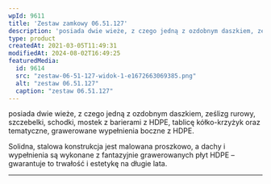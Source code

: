 ```yaml
---
wpId: 9611
title: 'Zestaw zamkowy 06.51.127'
description: 'posiada dwie wieże, z czego jedną z ozdobnym daszkiem, ześlizg rurowy, szczebelki, schodki, mostek z barierami z HDPE, tablicę kółko-krzyżyk oraz tematyczne, grawerowane wypełnienia boczne z HDPE. Solidna, stalowa konstrukcja jest malowana proszkowo, a dachy i wypełnienia są wykonane z fantazyjnie grawerowanych płyt HDPE – gwarantuje to trwałość i estetykę na długie lata.'
type: product
createdAt: 2021-03-05T11:49:31
modifiedAt: 2024-08-02T16:49:25
featuredMedia:
  id: 9614
  src: "zestaw-06-51-127-widok-1-e1672663069385.png"
  alt: "zestaw 06.51.127"
  caption: "zestaw 06.51.127"
---
```



posiada dwie wieże, z czego jedną z ozdobnym daszkiem, ześlizg rurowy, szczebelki, schodki, mostek z barierami z HDPE, tablicę kółko-krzyżyk oraz tematyczne, grawerowane wypełnienia boczne z HDPE.

Solidna, stalowa konstrukcja jest malowana proszkowo, a dachy i wypełnienia są wykonane z fantazyjnie grawerowanych płyt HDPE – gwarantuje to trwałość i estetykę na długie lata.

* * *